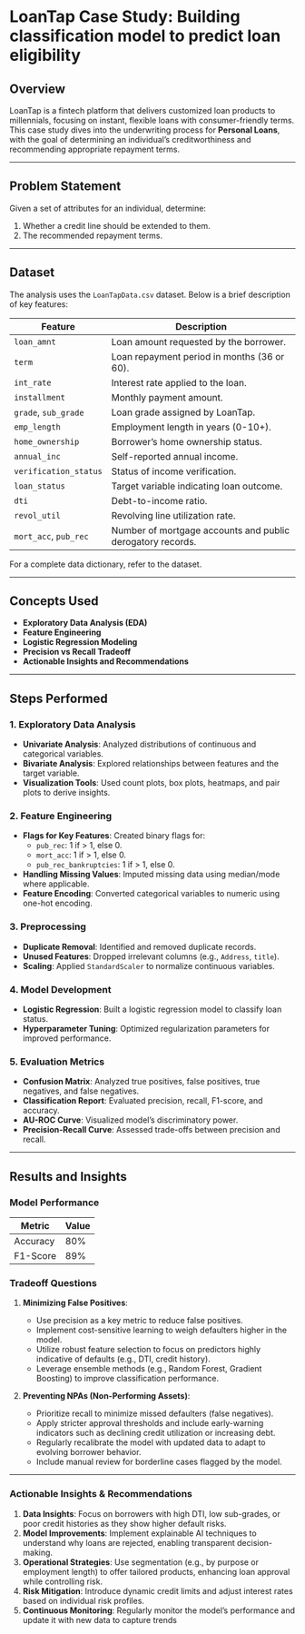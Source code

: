 # LoanTap Case Study: Building classification model to predict loan eligibility

## **Overview**
LoanTap is a fintech platform that delivers customized loan products to millennials, focusing on instant, flexible loans with consumer-friendly terms. This case study dives into the underwriting process for **Personal Loans**, with the goal of determining an individual’s creditworthiness and recommending appropriate repayment terms.

---

## **Problem Statement**
Given a set of attributes for an individual, determine:
1. Whether a credit line should be extended to them.
2. The recommended repayment terms.

---

## **Dataset**
The analysis uses the `LoanTapData.csv` dataset. Below is a brief description of key features:

| **Feature**               | **Description**                                                                 |
|---------------------------|---------------------------------------------------------------------------------|
| `loan_amnt`              | Loan amount requested by the borrower.                                         |
| `term`                   | Loan repayment period in months (36 or 60).                                   |
| `int_rate`               | Interest rate applied to the loan.                                            |
| `installment`            | Monthly payment amount.                                                       |
| `grade`, `sub_grade`     | Loan grade assigned by LoanTap.                                               |
| `emp_length`             | Employment length in years (0-10+).                                           |
| `home_ownership`         | Borrower’s home ownership status.                                             |
| `annual_inc`             | Self-reported annual income.                                                  |
| `verification_status`    | Status of income verification.                                                |
| `loan_status`            | Target variable indicating loan outcome.                                       |
| `dti`                    | Debt-to-income ratio.                                                         |
| `revol_util`             | Revolving line utilization rate.                                              |
| `mort_acc`, `pub_rec`    | Number of mortgage accounts and public derogatory records.                    |

For a complete data dictionary, refer to the dataset.

---

## **Concepts Used**
- **Exploratory Data Analysis (EDA)**
- **Feature Engineering**
- **Logistic Regression Modeling**
- **Precision vs Recall Tradeoff**
- **Actionable Insights and Recommendations**

---

## **Steps Performed**

### **1. Exploratory Data Analysis**
- **Univariate Analysis**: Analyzed distributions of continuous and categorical variables.
- **Bivariate Analysis**: Explored relationships between features and the target variable.
- **Visualization Tools**: Used count plots, box plots, heatmaps, and pair plots to derive insights.

### **2. Feature Engineering**
- **Flags for Key Features**: Created binary flags for:
  - `pub_rec`: 1 if > 1, else 0.
  - `mort_acc`: 1 if > 1, else 0.
  - `pub_rec_bankruptcies`: 1 if > 1, else 0.
- **Handling Missing Values**: Imputed missing data using median/mode where applicable.
- **Feature Encoding**: Converted categorical variables to numeric using one-hot encoding.

### **3. Preprocessing**
- **Duplicate Removal**: Identified and removed duplicate records.
- **Unused Features**: Dropped irrelevant columns (e.g., `Address`, `title`).
- **Scaling**: Applied `StandardScaler` to normalize continuous variables.

### **4. Model Development**
- **Logistic Regression**: Built a logistic regression model to classify loan status.
- **Hyperparameter Tuning**: Optimized regularization parameters for improved performance.

### **5. Evaluation Metrics**
- **Confusion Matrix**: Analyzed true positives, false positives, true negatives, and false negatives.
- **Classification Report**: Evaluated precision, recall, F1-score, and accuracy.
- **AU-ROC Curve**: Visualized model’s discriminatory power.
- **Precision-Recall Curve**: Assessed trade-offs between precision and recall.

---

## **Results and Insights**

### **Model Performance**
| **Metric**         | **Value** |
|--------------------|-----------|
| Accuracy           | 80%       |
| F1-Score           | 89%       |

### Tradeoff Questions

1. **Minimizing False Positives**:  
   - Use precision as a key metric to reduce false positives.  
   - Implement cost-sensitive learning to weigh defaulters higher in the model.  
   - Utilize robust feature selection to focus on predictors highly indicative of defaults (e.g., DTI, credit history).  
   - Leverage ensemble methods (e.g., Random Forest, Gradient Boosting) to improve classification performance.

2. **Preventing NPAs (Non-Performing Assets)**:  
   - Prioritize recall to minimize missed defaulters (false negatives).  
   - Apply stricter approval thresholds and include early-warning indicators such as declining credit utilization or increasing debt.  
   - Regularly recalibrate the model with updated data to adapt to evolving borrower behavior.  
   - Include manual review for borderline cases flagged by the model.

---

### Actionable Insights & Recommendations

1. **Data Insights**: Focus on borrowers with high DTI, low sub-grades, or poor credit histories as they show higher default risks.  
2. **Model Improvements**: Implement explainable AI techniques to understand why loans are rejected, enabling transparent decision-making.  
3. **Operational Strategies**: Use segmentation (e.g., by purpose or employment length) to offer tailored products, enhancing loan approval while controlling risk.  
4. **Risk Mitigation**: Introduce dynamic credit limits and adjust interest rates based on individual risk profiles.  
5. **Continuous Monitoring**: Regularly monitor the model’s performance and update it with new data to capture trends
